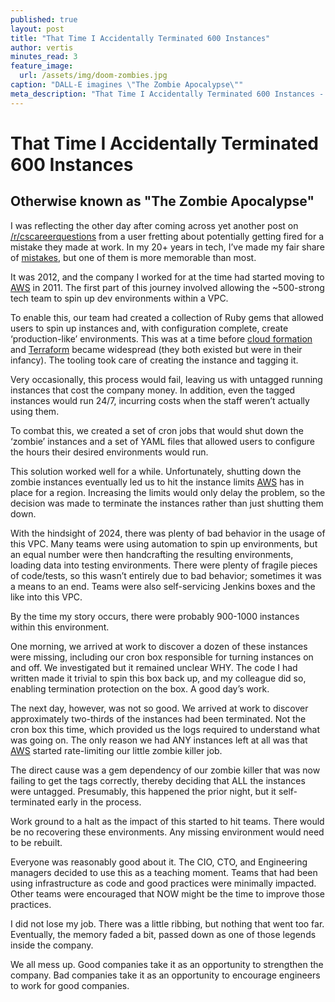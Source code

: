```yaml
---
published: true
layout: post
title: "That Time I Accidentally Terminated 600 Instances"
author: vertis
minutes_read: 3
feature_image:
  url: /assets/img/doom-zombies.jpg
caption: "DALL-E imagines \"The Zombie Apocalypse\""
meta_description: "That Time I Accidentally Terminated 600 Instances - Otherwise known as \"The Zombie Apocalypse\""
---
```


# That Time I Accidentally Terminated 600 Instances
## Otherwise known as "The Zombie Apocalypse"

I was reflecting the other day after coming across yet another post on [/r/cscareerquestions](https://www.reddit.com/r/cscareerquestions) from a user fretting about potentially getting fired for a mistake they made at work. In my 20+ years in tech, I’ve made my fair share of [mistakes](/2013/12/16/unauthorised-litecoin-mining), but one of them is more memorable than most.

It was 2012, and the company I worked for at the time had started moving to [AWS](https://aws.amazon.com) in 2011. The first part of this journey involved allowing the ~500-strong tech team to spin up dev environments within a VPC.

To enable this, our team had created a collection of Ruby gems that allowed users to spin up instances and, with configuration complete, create ‘production-like’ environments. This was at a time before [cloud formation](https://aws.amazon.com/cloudformation/) and [Terraform](https://www.terraform.io) became widespread (they both existed but were in their infancy). The tooling took care of creating the instance and tagging it.

Very occasionally, this process would fail, leaving us with untagged running instances that cost the company money. In addition, even the tagged instances would run 24/7, incurring costs when the staff weren’t actually using them.

To combat this, we created a set of cron jobs that would shut down the ‘zombie’ instances and a set of YAML files that allowed users to configure the hours their desired environments would run.

This solution worked well for a while. Unfortunately, shutting down the zombie instances eventually led us to hit the instance limits [AWS](https://aws.amazon.com) has in place for a region. Increasing the limits would only delay the problem, so the decision was made to terminate the instances rather than just shutting them down.

With the hindsight of 2024, there was plenty of bad behavior in the usage of this VPC. Many teams were using automation to spin up environments, but an equal number were then handcrafting the resulting environments, loading data into testing environments. There were plenty of fragile pieces of code/tests, so this wasn’t entirely due to bad behavior; sometimes it was a means to an end. Teams were also self-servicing Jenkins boxes and the like into this VPC.

By the time my story occurs, there were probably 900-1000 instances within this environment.

One morning, we arrived at work to discover a dozen of these instances were missing, including our cron box responsible for turning instances on and off. We investigated but it remained unclear WHY. The code I had written made it trivial to spin this box back up, and my colleague did so, enabling termination protection on the box. A good day’s work.

The next day, however, was not so good. We arrived at work to discover approximately two-thirds of the instances had been terminated. Not the cron box this time, which provided us the logs required to understand what was going on. The only reason we had ANY instances left at all was that [AWS](https://aws.amazon.com) started rate-limiting our little zombie killer job.

The direct cause was a gem dependency of our zombie killer that was now failing to get the tags correctly, thereby deciding that ALL the instances were untagged. Presumably, this happened the prior night, but it self-terminated early in the process.

Work ground to a halt as the impact of this started to hit teams. There would be no recovering these environments. Any missing environment would need to be rebuilt.

Everyone was reasonably good about it. The CIO, CTO, and Engineering managers decided to use this as a teaching moment. Teams that had been using infrastructure as code and good practices were minimally impacted. Other teams were encouraged that NOW might be the time to improve those practices.

I did not lose my job. There was a little ribbing, but nothing that went too far. Eventually, the memory faded a bit, passed down as one of those legends inside the company.

We all mess up. Good companies take it as an opportunity to strengthen the company. Bad companies take it as an opportunity to encourage engineers to work for good companies.
